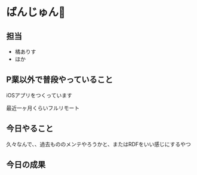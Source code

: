 # ばんじゅん🍓

## 担当

- 橘ありす
- ほか

## P業以外で普段やっていること

iOSアプリをつくっています

最近一ヶ月くらいフルリモート

## 今日やること

久々なんで、、過去もののメンテやろうかと、またはRDFをいい感じにするやつ

## 今日の成果
